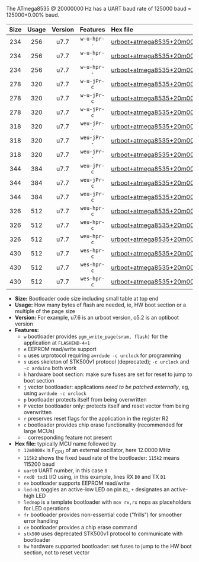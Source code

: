 The ATmega8535 @ 20000000 Hz has a UART baud rate of 125000 baud = 125000+0.00% baud.

|Size|Usage|Version|Features|Hex file|
|:-:|:-:|:-:|:-:|:--|
|234|256|u7.7|`w-u-hpr--`|[urboot+atmega8535+20m0000x++125k0_uart0_rxd0_txd1_led+b0_fr_hw.hex](https://raw.githubusercontent.com/stefanrueger/urboot.hex/main/mcus/atmega8535/external_oscillator/fcpu+20m0000_Hz/br++125k0_bps/urboot+atmega8535+20m0000x++125k0_uart0_rxd0_txd1_led+b0_fr_hw.hex)|
|234|256|u7.7|`w-u-hpr--`|[urboot+atmega8535+20m0000x++125k0_uart0_rxd0_txd1_led+b7_fr_hw.hex](https://raw.githubusercontent.com/stefanrueger/urboot.hex/main/mcus/atmega8535/external_oscillator/fcpu+20m0000_Hz/br++125k0_bps/urboot+atmega8535+20m0000x++125k0_uart0_rxd0_txd1_led+b7_fr_hw.hex)|
|234|256|u7.7|`w-u-hpr--`|[urboot+atmega8535+20m0000x++125k0_uart0_rxd0_txd1_lednop_fr_hw.hex](https://raw.githubusercontent.com/stefanrueger/urboot.hex/main/mcus/atmega8535/external_oscillator/fcpu+20m0000_Hz/br++125k0_bps/urboot+atmega8535+20m0000x++125k0_uart0_rxd0_txd1_lednop_fr_hw.hex)|
|278|320|u7.7|`w-u-jPr-c`|[urboot+atmega8535+20m0000x++125k0_uart0_rxd0_txd1_led+b0_fr_ce.hex](https://raw.githubusercontent.com/stefanrueger/urboot.hex/main/mcus/atmega8535/external_oscillator/fcpu+20m0000_Hz/br++125k0_bps/urboot+atmega8535+20m0000x++125k0_uart0_rxd0_txd1_led+b0_fr_ce.hex)|
|278|320|u7.7|`w-u-jPr-c`|[urboot+atmega8535+20m0000x++125k0_uart0_rxd0_txd1_led+b7_fr_ce.hex](https://raw.githubusercontent.com/stefanrueger/urboot.hex/main/mcus/atmega8535/external_oscillator/fcpu+20m0000_Hz/br++125k0_bps/urboot+atmega8535+20m0000x++125k0_uart0_rxd0_txd1_led+b7_fr_ce.hex)|
|278|320|u7.7|`w-u-jPr-c`|[urboot+atmega8535+20m0000x++125k0_uart0_rxd0_txd1_lednop_fr_ce.hex](https://raw.githubusercontent.com/stefanrueger/urboot.hex/main/mcus/atmega8535/external_oscillator/fcpu+20m0000_Hz/br++125k0_bps/urboot+atmega8535+20m0000x++125k0_uart0_rxd0_txd1_lednop_fr_ce.hex)|
|318|320|u7.7|`weu-jPr--`|[urboot+atmega8535+20m0000x++125k0_uart0_rxd0_txd1_ee_led+b0_fr.hex](https://raw.githubusercontent.com/stefanrueger/urboot.hex/main/mcus/atmega8535/external_oscillator/fcpu+20m0000_Hz/br++125k0_bps/urboot+atmega8535+20m0000x++125k0_uart0_rxd0_txd1_ee_led+b0_fr.hex)|
|318|320|u7.7|`weu-jPr--`|[urboot+atmega8535+20m0000x++125k0_uart0_rxd0_txd1_ee_led+b7_fr.hex](https://raw.githubusercontent.com/stefanrueger/urboot.hex/main/mcus/atmega8535/external_oscillator/fcpu+20m0000_Hz/br++125k0_bps/urboot+atmega8535+20m0000x++125k0_uart0_rxd0_txd1_ee_led+b7_fr.hex)|
|318|320|u7.7|`weu-jPr--`|[urboot+atmega8535+20m0000x++125k0_uart0_rxd0_txd1_ee_lednop_fr.hex](https://raw.githubusercontent.com/stefanrueger/urboot.hex/main/mcus/atmega8535/external_oscillator/fcpu+20m0000_Hz/br++125k0_bps/urboot+atmega8535+20m0000x++125k0_uart0_rxd0_txd1_ee_lednop_fr.hex)|
|344|384|u7.7|`weu-jPr-c`|[urboot+atmega8535+20m0000x++125k0_uart0_rxd0_txd1_ee_led+b0_fr_ce.hex](https://raw.githubusercontent.com/stefanrueger/urboot.hex/main/mcus/atmega8535/external_oscillator/fcpu+20m0000_Hz/br++125k0_bps/urboot+atmega8535+20m0000x++125k0_uart0_rxd0_txd1_ee_led+b0_fr_ce.hex)|
|344|384|u7.7|`weu-jPr-c`|[urboot+atmega8535+20m0000x++125k0_uart0_rxd0_txd1_ee_led+b7_fr_ce.hex](https://raw.githubusercontent.com/stefanrueger/urboot.hex/main/mcus/atmega8535/external_oscillator/fcpu+20m0000_Hz/br++125k0_bps/urboot+atmega8535+20m0000x++125k0_uart0_rxd0_txd1_ee_led+b7_fr_ce.hex)|
|344|384|u7.7|`weu-jPr-c`|[urboot+atmega8535+20m0000x++125k0_uart0_rxd0_txd1_ee_lednop_fr_ce.hex](https://raw.githubusercontent.com/stefanrueger/urboot.hex/main/mcus/atmega8535/external_oscillator/fcpu+20m0000_Hz/br++125k0_bps/urboot+atmega8535+20m0000x++125k0_uart0_rxd0_txd1_ee_lednop_fr_ce.hex)|
|326|512|u7.7|`weu-hpr-c`|[urboot+atmega8535+20m0000x++125k0_uart0_rxd0_txd1_ee_led+b0_fr_ce_hw.hex](https://raw.githubusercontent.com/stefanrueger/urboot.hex/main/mcus/atmega8535/external_oscillator/fcpu+20m0000_Hz/br++125k0_bps/urboot+atmega8535+20m0000x++125k0_uart0_rxd0_txd1_ee_led+b0_fr_ce_hw.hex)|
|326|512|u7.7|`weu-hpr-c`|[urboot+atmega8535+20m0000x++125k0_uart0_rxd0_txd1_ee_led+b7_fr_ce_hw.hex](https://raw.githubusercontent.com/stefanrueger/urboot.hex/main/mcus/atmega8535/external_oscillator/fcpu+20m0000_Hz/br++125k0_bps/urboot+atmega8535+20m0000x++125k0_uart0_rxd0_txd1_ee_led+b7_fr_ce_hw.hex)|
|326|512|u7.7|`weu-hpr-c`|[urboot+atmega8535+20m0000x++125k0_uart0_rxd0_txd1_ee_lednop_fr_ce_hw.hex](https://raw.githubusercontent.com/stefanrueger/urboot.hex/main/mcus/atmega8535/external_oscillator/fcpu+20m0000_Hz/br++125k0_bps/urboot+atmega8535+20m0000x++125k0_uart0_rxd0_txd1_ee_lednop_fr_ce_hw.hex)|
|430|512|u7.7|`wes-hpr-c`|[urboot+atmega8535+20m0000x++125k0_uart0_rxd0_txd1_ee_led+b0_fr_ce_stk500_hw.hex](https://raw.githubusercontent.com/stefanrueger/urboot.hex/main/mcus/atmega8535/external_oscillator/fcpu+20m0000_Hz/br++125k0_bps/urboot+atmega8535+20m0000x++125k0_uart0_rxd0_txd1_ee_led+b0_fr_ce_stk500_hw.hex)|
|430|512|u7.7|`wes-hpr-c`|[urboot+atmega8535+20m0000x++125k0_uart0_rxd0_txd1_ee_led+b7_fr_ce_stk500_hw.hex](https://raw.githubusercontent.com/stefanrueger/urboot.hex/main/mcus/atmega8535/external_oscillator/fcpu+20m0000_Hz/br++125k0_bps/urboot+atmega8535+20m0000x++125k0_uart0_rxd0_txd1_ee_led+b7_fr_ce_stk500_hw.hex)|
|430|512|u7.7|`wes-hpr-c`|[urboot+atmega8535+20m0000x++125k0_uart0_rxd0_txd1_ee_lednop_fr_ce_stk500_hw.hex](https://raw.githubusercontent.com/stefanrueger/urboot.hex/main/mcus/atmega8535/external_oscillator/fcpu+20m0000_Hz/br++125k0_bps/urboot+atmega8535+20m0000x++125k0_uart0_rxd0_txd1_ee_lednop_fr_ce_stk500_hw.hex)|

- **Size:** Bootloader code size including small table at top end
- **Usage:** How many bytes of flash are needed, ie, HW boot section or a multiple of the page size
- **Version:** For example, u7.6 is an urboot version, o5.2 is an optiboot version
- **Features:**
  + `w` bootloader provides `pgm_write_page(sram, flash)` for the application at `FLASHEND-4+1`
  + `e` EEPROM read/write support
  + `u` uses urprotocol requiring `avrdude -c urclock` for programming
  + `s` uses skeleton of STK500v1 protocol (deprecated); `-c urclock` and `-c arduino` both work
  + `h` hardware boot section: make sure fuses are set for reset to jump to boot section
  + `j` vector bootloader: applications *need to be patched externally*, eg, using `avrdude -c urclock`
  + `p` bootloader protects itself from being overwritten
  + `P` vector bootloader only: protects itself and reset vector from being overwritten
  + `r` preserves reset flags for the application in the register R2
  + `c` bootloader provides chip erase functionality (recommended for large MCUs)
  + `-` corresponding feature not present
- **Hex file:** typically MCU name followed by
  + `12m0000x` is F<sub>CPU</sub> of an external oscillator, here 12.0000 MHz
  + `115k2` shows the fixed baud rate of the bootloader: `115k2` means 115200 baud
  + `uart0` UART number, in this case `0`
  + `rxd0 txd1` I/O using, in this example, lines RX `D0` and TX `D1`
  + `ee` bootloader supports EEPROM read/write
  + `led-b1` toggles an active-low LED on pin `B1`, `+` designates an active-high LED
  + `lednop` is a template bootloader with `mov rx,rx` nops as placeholders for LED operations
  + `fr` bootloader provides non-essential code ("frills") for smoother error handling
  + `ce` bootloader provides a chip erase command
  + `stk500` uses deprecated STK500v1 protocol to communicate with bootloader
  + `hw` hardware supported bootloader: set fuses to jump to the HW boot section, not to reset vector
